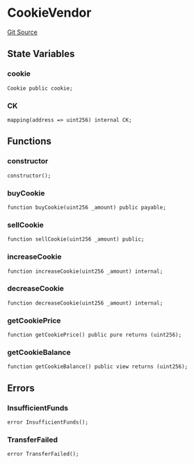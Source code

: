 # CookieVendor

[Git Source](https://github.com/ooMia/Upside_Cookie_Land/blob/19596b6815ecddf8aaab1844bf71a89e8b87f4a0/src/CookieStation.sol)

## State Variables

### cookie

```solidity
Cookie public cookie;
```

### CK

```solidity
mapping(address => uint256) internal CK;
```

## Functions

### constructor

```solidity
constructor();
```

### buyCookie

```solidity
function buyCookie(uint256 _amount) public payable;
```

### sellCookie

```solidity
function sellCookie(uint256 _amount) public;
```

### increaseCookie

```solidity
function increaseCookie(uint256 _amount) internal;
```

### decreaseCookie

```solidity
function decreaseCookie(uint256 _amount) internal;
```

### getCookiePrice

```solidity
function getCookiePrice() public pure returns (uint256);
```

### getCookieBalance

```solidity
function getCookieBalance() public view returns (uint256);
```

## Errors

### InsufficientFunds

```solidity
error InsufficientFunds();
```

### TransferFailed

```solidity
error TransferFailed();
```
